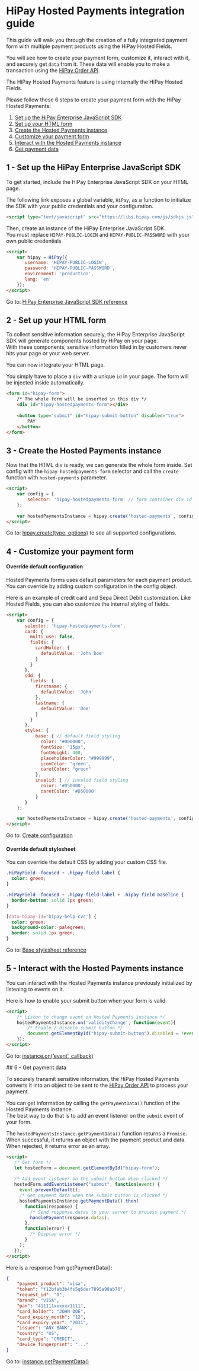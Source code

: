 # HiPay Hosted Payments integration guide


This guide will walk you through the creation of a fully integrated payment form with multiple payment products using the HiPay Hosted Fields.

You will see how to create your payment form, customize it, interact with it, and securely get `data` from it. These data will enable you to make a transaction using the [HiPay Order API](/doc-api/enterprise/gateway/#!/payments/requestNewOrder).

The HiPay Hosted Payments feature is using internally the HiPay Hosted Fields.

Please follow these 6 steps to create your payment form with the HiPay Hosted Payments:


1. [Set up the HiPay Enterprise JavaScript SDK](#hipay-hosted-payments-integration-guide-1-set-up-the-hipay-enterprise-javascript-sdk)
2. [Set up your HTML form](#hipay-hosted-payments-integration-guide-2-set-up-your-html-form)
3. [Create the Hosted Payments instance](#hipay-hosted-payments-integration-guide-3-create-the-hosted-payments-instance)
4. [Customize your payment form](#hipay-hosted-payments-integration-guide-4-customize-your-payment-form)
5. [Interact with the Hosted Payments instance](#hipay-hosted-payments-integration-guide-5-interact-with-the-hosted-payments-instance)
6. [Get payment data](#hipay-hosted-payments-integration-guide-6-get-payment-data)
  
## 1 - Set up the HiPay Enterprise JavaScript SDK

To get started, include the HiPay Enterprise JavaScript SDK on your HTML page. 

The following link exposes a global variable, `HiPay`, as a function to initialize the SDK with your public credentials and your configuration.

```html
<script type="text/javascript" src="https://libs.hipay.com/js/sdkjs.js"></script>
```

Then, create an instance of the HiPay Enterprise JavaScript SDK. 
<br>
You must replace `HIPAY-PUBLIC-LOGIN` and `HIPAY-PUBLIC-PASSWORD` with your own public credentials.

```html
<script>
    var hipay = HiPay({
       username: 'HIPAY-PUBLIC-LOGIN',
       password: 'HIPAY-PUBLIC-PASSWORD',
       environment: 'production',
       lang: 'en'
    });
</script>
```

Go to: [HiPay Enterprise JavaScript SDK reference](../Reference/#hipay-enterprise-javascript-sdk-reference-including-the-hipay-enterprise-javascript-sdk)

## 2 - Set up your HTML form

To collect sensitive information securely, the HiPay Enterprise JavaScript SDK will generate components hosted by HiPay on your page. 
<br>
With these components, sensitive information filled in by customers never hits your page or your web server.

You can now integrate your HTML page. 


You simply have to place a `div` with a unique `id` in your page. The form will be injected inside automatically.


```html
<form id="hipay-form">
    /* The whole form will be inserted in this div */
    <div id="hipay-hostedpayments-form"></div>
    
    <button type="submit" id="hipay-submit-button" disabled="true">
        PAY
    </button>
</form>
```

## 3 - Create the Hosted Payments instance

Now that the HTML div is ready, we can generate the whole form inside.
Set config with the `hipay-hostedpayments-form` selector and call the `create` function with `hosted-payments` parameter.
```html
<script>
    var config = {
        selector: 'hipay-hostedpayments-form' // form container div id
    };
    
    var hostedPaymentsInstance = hipay.create('hosted-payments', config);
</script>
```

Go to: [hipay.create(type, options)](../Reference/#hipay-enterprise-javascript-sdk-reference-the-hipay-instance-hipaycreatetype-options) to see all supported configurations.


## 4 - Customize your payment form

#### Override default configuration

Hosted Payments forms uses default parameters for each payment product. You can override by adding custom configuration in the config object.

Here is an example of credit card and Sepa Direct Debit customization.
Like Hosted Fields, you can also customize the internal styling of fields.


```html
<script>
    var config = {
       selector: 'hipay-hostedpayments-form',
       card: {
         multi_use: false,
         fields: {
           cardHolder: {
             defaultValue: 'John Doe'
           }
         }   
       },
       sdd: {
         fields: {
           firstname: {
             defaultValue: 'John'
           },
           lastname: {
             defaultValue: 'Doe'
           }
         }
       },
       styles: {
           base: { // default field styling
             color: "#000000",
             fontSize: "15px",
             fontWeight: 400,
             placeholderColor: "#999999",
             iconColor: 'green',
             caretColor: "green"
           },
           invalid: { // invalid field styling
             color: '#D50000',
             caretColor: '#D50000'
           }
       }
    };

    var hostedPaymentsInstance = hipay.create('hosted-payments', config);
</script>
```


Go to: [Create configuration](../Reference/1-Reference/#hipay-enterprise-javascript-sdk-reference-the-hipay-instance-hipaycreatetype-options)


#### Override default stylesheet

You can override the default CSS by adding your custom CSS file.

```css
.HiPayField--focused + .hipay-field-label {
  color: green;
}

.HiPayField--focused + .hipay-field-label + .hipay-field-baseline {
  border-bottom: solid 1px green;
}

[data-hipay-id='hipay-help-cvc'] {
  color: green;
  background-color: palegreen;
  border: solid 1px green;
}
```

Go to: [Base stylesheet reference](../Reference/1-Reference/#hipay-enterprise-javascript-sdk-reference-base-stylesheet)


## 5 - Interact with the Hosted Payments instance

You can interact with the Hosted Payments instance previously initialized by listening to events on it.

Here is how to enable your submit button when your form is valid.

```html
<script>
    /* Listen to change event on Hosted Payments instance */
    hostedPaymentsInstance.on('validityChange', function(event){
        /* Enable / disable submit button */
        document.getElementById("hipay-submit-button").disabled = !event.valid;
    });
</script>
```

Go to: [instance.on(‘event’, callback)](../Reference/1-Reference/#hipay-enterprise-javascript-sdk-reference-hosted-payments-instances-instanceonevent-callback)


## 6 - Get payment data

To securely transmit sensitive information, the HiPay Hosted Payments converts it into an object to be sent to the [HiPay Order API](/doc-api/enterprise/gateway/#!/payments/requestNewOrder) to process your payment. 

You can get information by calling the `getPaymentData()` function of the Hosted Payments instance.
<br>
The best way to do that is to add an event listener on the `submit` event of your form.

The `hostedPaymentsInstance.getPaymentData()` function returns a `Promise`. When successful, it returns an object with the payment product and data. When rejected, it returns error as an array.

 ```html
<script>
    /* Get form */
    let hostedForm = document.getElementById("hipay-form");
    
    /* Add event listener on the submit button when clicked */
    hostedForm.addEventListener("submit", function(event) {
      event.preventDefault();
      /* Get payment data when the submit button is clicked */
      hostedPaymentsInstance.getPaymentData().then(
        function(response) {
          /* Send response.datas to your server to process payment */
          handlePayment(response.datas);
        },
        function(error) {
          /* Display error */
        }
      );
    });
</script>
```

Here is a response from getPaymentData():

```json
{ 
    "payment_product": "visa",
    "token": "f12bfab3b4fs5q6der7895a98ab76",
    "request_id": "0",
    "brand": "VISA",
    "pan": "411111xxxxxx1111",
    "card_holder": "JOHN DOE",
    "card_expiry_month": "12",
    "card_expiry_year": "2031",
    "issuer": "ANY BANK",
    "country": "US",
    "card_type": "CREDIT",
    "device_fingerprint": "..." 
}

```

Go to: [instance.getPaymentData()](../Reference/1-Reference/#hipay-enterprise-javascript-sdk-reference-hosted-payments-instances-instancegetpaymentdata)